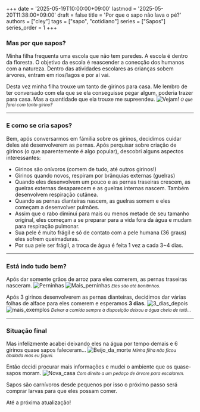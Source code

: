 +++
date = '2025-05-19T10:00:00+09:00'
lastmod = '2025-05-20T11:38:00+09:00'
draft = false
title = 'Por que o sapo não lava o pé?'
authors = ["cley"]
tags = ["sapo", "cotidiano"]
series = ["Sapos"]
series_order = 1
+++
### Mas por que sapos?
Minha filha frequenta uma escola que não tem paredes. 
A escola é dentro da floresta. 
O objetivo da escola é reascender a conecção dos humanos com a natureza.
Dentro das atividades escolares as crianças sobem árvores, entram em rios/lagos e por aí vai.

Desta vez minha filha trouxe um tanto de girinos para casa.
Me lembro de ter conversado com ela que se ela conseguisse pegar algum, poderia trazer para casa.
Mas a quantidade que ela trouxe me supreendeu.
![Vejam!](girinos.jpg)
<small>*O que farei com tanto girino?*</small>

---
### E como se cria sapos?
Bem, após conversarmos em fámilia sobre os girinos, decidimos cuidar deles até desenvolverem as pernas. Após perquisar sobre criação de girinos (o que aparentemente é algo popular), descobri alguns aspectos interessantes:
- Girinos são onívoros (comem de tudo, até outros girinos!)
- Girinos quando novos, respiram por brânquias externas (guelras)
- Quando eles desenvolvem um pouco e as pernas traseiras crescem, as guelras externas desaparecem e as guelras internas nascem. Também desenvolvem respiração cutânea.
- Quando as pernas dianteiras nascem, as guelras somem e eles começam a desenvolver pulmões.
- Assim que o rabo diminui para mais ou menos metade de seu tamanho original, eles começam a se preparar para a vida fora da água e mudam para respiração pulmonar.
- Sua pele é muito frágil e só de contato com a pele humana (36 graus) eles sofrem queimaduras.
- Por sua pele ser frágil, a troca de água é feita 1 vez a cada 3~4 dias.

---
### Está indo tudo bem?
Após dar somente grãos de arroz para eles comerem, as pernas traseiras nasceram.
![Perninhas](pernas-traseiras.jpg)
![Mais_perninhas](pernas-dianteiras.jpg)
<small>*Eles são até bonitinhos.*</small>

Após 3 girinos desenvolverem as pernas dianteiras, decidimos dar várias folhas de alface para eles comerem e esperamos **3 dias.**
![3_dias_depois](escalando.jpg)
![mais_exemplos](rabo-caiu.jpg)
<small>*Deixar a comida sempre à disposição deixou a água cheia de totô...*</small>

---
### Situação final
Mas infelizmente acabei deixando eles na água por tempo demais e 6 girinos quase sapos faleceram...
![Beijo_da_morte](beijo-da-morte.jpg)
<small>*Minha filha não ficou abalada mas eu fiquei.*</small>

Então decidi procurar mais informações e mudei o ambiente que os quase-sapos moram.
![Nova_casa](novo-ambiente.jpg)
<small>*Com direito a um pedaço de árvore para escalarem.*</small>

Sapos são carnívoros desde pequenos por isso o próximo passo será comprar larvas para que eles possam comer.

Até a próxima atualização!